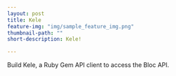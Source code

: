 ```yaml
---
layout: post
title: Kele
feature-img: "img/sample_feature_img.png"
thumbnail-path: ""
short-description: Kele!

---
```

Build Kele, a Ruby Gem API client to access the Bloc API.
